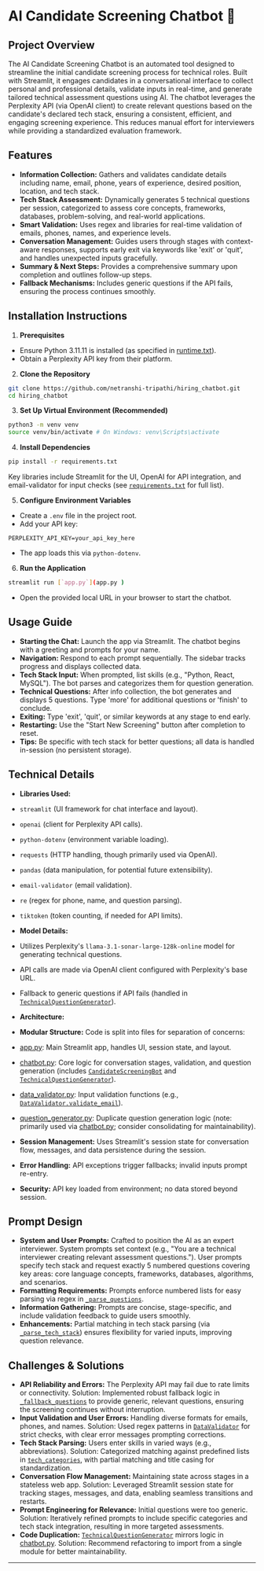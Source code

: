 # AI Candidate Screening Chatbot 🤖

## Project Overview
The AI Candidate Screening Chatbot is an automated tool designed to streamline the initial candidate screening process for technical roles. Built with Streamlit, it engages candidates in a conversational interface to collect personal and professional details, validate inputs in real-time, and generate tailored technical assessment questions using AI. The chatbot leverages the Perplexity API (via OpenAI client) to create relevant questions based on the candidate's declared tech stack, ensuring a consistent, efficient, and engaging screening experience. This reduces manual effort for interviewers while providing a standardized evaluation framework.

## Features
- **Information Collection:** Gathers and validates candidate details including name, email, phone, years of experience, desired position, location, and tech stack.
- **Tech Stack Assessment:** Dynamically generates 5 technical questions per session, categorized to assess core concepts, frameworks, databases, problem-solving, and real-world applications.
- **Smart Validation:** Uses regex and libraries for real-time validation of emails, phones, names, and experience levels.
- **Conversation Management:** Guides users through stages with context-aware responses, supports early exit via keywords like 'exit' or 'quit', and handles unexpected inputs gracefully.
- **Summary & Next Steps:** Provides a comprehensive summary upon completion and outlines follow-up steps.
- **Fallback Mechanisms:** Includes generic questions if the API fails, ensuring the process continues smoothly.

## Installation Instructions

1. **Prerequisites**
 - Ensure Python 3.11.11 is installed (as specified in [runtime.txt](runtime.txt)).
 - Obtain a Perplexity API key from their platform.

2. **Clone the Repository**
 ```sh
 git clone https://github.com/netranshi-tripathi/hiring_chatbot.git
 cd hiring_chatbot
 ```

3. **Set Up Virtual Environment (Recommended)**
 ```sh
 python3 -m venv venv
 source venv/bin/activate # On Windows: venv\Scripts\activate
 ```

4. **Install Dependencies**
 ```sh
 pip install -r requirements.txt
 ```
 Key libraries include Streamlit for the UI, OpenAI for API integration, and email-validator for input checks (see [`requirements.txt`](requirements.txt ) for full list).

5. **Configure Environment Variables**
 - Create a `.env` file in the project root.
 - Add your API key:
 ```
 PERPLEXITY_API_KEY=your_api_key_here
 ```
 - The app loads this via `python-dotenv`.

6. **Run the Application**
 ```sh
 streamlit run [`app.py`](app.py )
 ```
 - Open the provided local URL in your browser to start the chatbot.

## Usage Guide

- **Starting the Chat:** Launch the app via Streamlit. The chatbot begins with a greeting and prompts for your name.
- **Navigation:** Respond to each prompt sequentially. The sidebar tracks progress and displays collected data.
- **Tech Stack Input:** When prompted, list skills (e.g., "Python, React, MySQL"). The bot parses and categorizes them for question generation.
- **Technical Questions:** After info collection, the bot generates and displays 5 questions. Type 'more' for additional questions or 'finish' to conclude.
- **Exiting:** Type 'exit', 'quit', or similar keywords at any stage to end early.
- **Restarting:** Use the "Start New Screening" button after completion to reset.
- **Tips:** Be specific with tech stack for better questions; all data is handled in-session (no persistent storage).

## Technical Details

- **Libraries Used:**
 - `streamlit` (UI framework for chat interface and layout).
 - `openai` (client for Perplexity API calls).
 - `python-dotenv` (environment variable loading).
 - `requests` (HTTP handling, though primarily used via OpenAI).
 - `pandas` (data manipulation, for potential future extensibility).
 - `email-validator` (email validation).
 - `re` (regex for phone, name, and question parsing).
 - `tiktoken` (token counting, if needed for API limits).

- **Model Details:**
 - Utilizes Perplexity's `llama-3.1-sonar-large-128k-online` model for generating technical questions.
 - API calls are made via OpenAI client configured with Perplexity's base URL.
 - Fallback to generic questions if API fails (handled in [`TechnicalQuestionGenerator`](chatbot.py)).

- **Architecture:**
 - **Modular Structure:** Code is split into files for separation of concerns:
 - [app.py](app.py): Main Streamlit app, handles UI, session state, and layout.
 - [chatbot.py](chatbot.py): Core logic for conversation stages, validation, and question generation (includes [`CandidateScreeningBot`](chatbot.py) and [`TechnicalQuestionGenerator`](chatbot.py)).
 - [data_validator.py](data_validator.py): Input validation functions (e.g., [`DataValidator.validate_email`](data_validator.py)).
 - [question_generator.py](question_generator.py): Duplicate question generation logic (note: primarily used via [chatbot.py](chatbot.py); consider consolidating for maintainability).
 - **Session Management:** Uses Streamlit's session state for conversation flow, messages, and data persistence during the session.
 - **Error Handling:** API exceptions trigger fallbacks; invalid inputs prompt re-entry.
 - **Security:** API key loaded from environment; no data stored beyond session.

## Prompt Design

- **System and User Prompts:** Crafted to position the AI as an expert interviewer. System prompts set context (e.g., "You are a technical interviewer creating relevant assessment questions."). User prompts specify tech stack and request exactly 5 numbered questions covering key areas: core language concepts, frameworks, databases, algorithms, and scenarios.
- **Formatting Requirements:** Prompts enforce numbered lists for easy parsing via regex in [`_parse_questions`](chatbot.py).
- **Information Gathering:** Prompts are concise, stage-specific, and include validation feedback to guide users smoothly.
- **Enhancements:** Partial matching in tech stack parsing (via [`_parse_tech_stack`](chatbot.py)) ensures flexibility for varied inputs, improving question relevance.

## Challenges & Solutions

- **API Reliability and Errors:** The Perplexity API may fail due to rate limits or connectivity. Solution: Implemented robust fallback logic in [`_fallback_questions`](chatbot.py) to provide generic, relevant questions, ensuring the screening continues without interruption.
- **Input Validation and User Errors:** Handling diverse formats for emails, phones, and names. Solution: Used regex patterns in [`DataValidator`](data_validator.py) for strict checks, with clear error messages prompting corrections.
- **Tech Stack Parsing:** Users enter skills in varied ways (e.g., abbreviations). Solution: Categorized matching against predefined lists in [`tech_categories`](chatbot.py), with partial matching and title casing for standardization.
- **Conversation Flow Management:** Maintaining state across stages in a stateless web app. Solution: Leveraged Streamlit session state for tracking stages, messages, and data, enabling seamless transitions and restarts.
- **Prompt Engineering for Relevance:** Initial questions were too generic. Solution: Iteratively refined prompts to include specific categories and tech stack integration, resulting in more targeted assessments.
- **Code Duplication:** [`TechnicalQuestionGenerator`](question_generator.py) mirrors logic in [chatbot.py](chatbot.py). Solution: Recommend refactoring to import from a single module for better maintainability.

---
